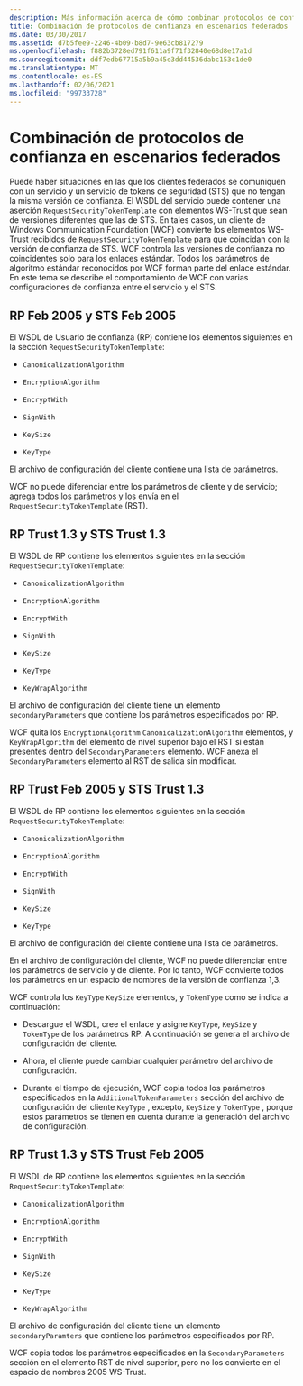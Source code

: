 ```yaml
---
description: Más información acerca de cómo combinar protocolos de confianza en escenarios federados
title: Combinación de protocolos de confianza en escenarios federados
ms.date: 03/30/2017
ms.assetid: d7b5fee9-2246-4b09-b8d7-9e63cb817279
ms.openlocfilehash: f882b3728ed791f611a9f71f32840e68d8e17a1d
ms.sourcegitcommit: ddf7edb67715a5b9a45e3dd44536dabc153c1de0
ms.translationtype: MT
ms.contentlocale: es-ES
ms.lasthandoff: 02/06/2021
ms.locfileid: "99733728"
---
```

# <a name="mixing-trust-protocols-in-federated-scenarios"></a>Combinación de protocolos de confianza en escenarios federados

Puede haber situaciones en las que los clientes federados se comuniquen con un servicio y un servicio de tokens de seguridad (STS) que no tengan la misma versión de confianza. El WSDL del servicio puede contener una aserción `RequestSecurityTokenTemplate` con elementos WS-Trust que sean de versiones diferentes que las de STS. En tales casos, un cliente de Windows Communication Foundation (WCF) convierte los elementos WS-Trust recibidos de `RequestSecurityTokenTemplate` para que coincidan con la versión de confianza de STS. WCF controla las versiones de confianza no coincidentes solo para los enlaces estándar. Todos los parámetros de algoritmo estándar reconocidos por WCF forman parte del enlace estándar. En este tema se describe el comportamiento de WCF con varias configuraciones de confianza entre el servicio y el STS.  
  
## <a name="rp-feb-2005-and-sts-feb-2005"></a>RP Feb 2005 y STS Feb 2005  

 El WSDL de Usuario de confianza (RP) contiene los elementos siguientes en la sección `RequestSecurityTokenTemplate`:  
  
- `CanonicalizationAlgorithm`  
  
- `EncryptionAlgorithm`  
  
- `EncryptWith`  
  
- `SignWith`  
  
- `KeySize`  
  
- `KeyType`  
  
 El archivo de configuración del cliente contiene una lista de parámetros.  
  
 WCF no puede diferenciar entre los parámetros de cliente y de servicio; agrega todos los parámetros y los envía en el `RequestSecurityTokenTemplate` (RST).  
  
## <a name="rp-trust-13-and-sts-trust-13"></a>RP Trust 1.3 y STS Trust 1.3  

 El WSDL de RP contiene los elementos siguientes en la sección `RequestSecurityTokenTemplate`:  
  
- `CanonicalizationAlgorithm`  
  
- `EncryptionAlgorithm`  
  
- `EncryptWith`  
  
- `SignWith`  
  
- `KeySize`  
  
- `KeyType`  
  
- `KeyWrapAlgorithm`  
  
 El archivo de configuración del cliente tiene un elemento `secondaryParameters` que contiene los parámetros especificados por RP.  
  
 WCF quita los `EncryptionAlgorithm` `CanonicalizationAlgorithm` elementos, y `KeyWrapAlgorithm` del elemento de nivel superior bajo el RST si están presentes dentro del `SecondaryParameters` elemento. WCF anexa el `SecondaryParameters` elemento al RST de salida sin modificar.  
  
## <a name="rp-trust-feb-2005-and-sts-trust-13"></a>RP Trust Feb 2005 y STS Trust 1.3  

 El WSDL de RP contiene los elementos siguientes en la sección `RequestSecurityTokenTemplate`:  
  
- `CanonicalizationAlgorithm`  
  
- `EncryptionAlgorithm`  
  
- `EncryptWith`  
  
- `SignWith`  
  
- `KeySize`  
  
- `KeyType`  
  
 El archivo de configuración del cliente contiene una lista de parámetros.  
  
 En el archivo de configuración del cliente, WCF no puede diferenciar entre los parámetros de servicio y de cliente. Por lo tanto, WCF convierte todos los parámetros en un espacio de nombres de la versión de confianza 1,3.  
  
 WCF controla los `KeyType` `KeySize` elementos, y `TokenType` como se indica a continuación:  
  
- Descargue el WSDL, cree el enlace y asigne `KeyType`, `KeySize` y `TokenType` de los parámetros RP. A continuación se genera el archivo de configuración del cliente.  
  
- Ahora, el cliente puede cambiar cualquier parámetro del archivo de configuración.  
  
- Durante el tiempo de ejecución, WCF copia todos los parámetros especificados en la `AdditionalTokenParameters` sección del archivo de configuración del cliente `KeyType` , excepto, `KeySize` y `TokenType` , porque estos parámetros se tienen en cuenta durante la generación del archivo de configuración.  
  
## <a name="rp-trust-13-and-sts-trust-feb-2005"></a>RP Trust 1.3 y STS Trust Feb 2005  

 El WSDL de RP contiene los elementos siguientes en la sección `RequestSecurityTokenTemplate`:  
  
- `CanonicalizationAlgorithm`  
  
- `EncryptionAlgorithm`  
  
- `EncryptWith`  
  
- `SignWith`  
  
- `KeySize`  
  
- `KeyType`  
  
- `KeyWrapAlgorithm`  
  
 El archivo de configuración del cliente tiene un elemento `secondaryParamters` que contiene los parámetros especificados por RP.  
  
 WCF copia todos los parámetros especificados en la `SecondaryParameters` sección en el elemento RST de nivel superior, pero no los convierte en el espacio de nombres 2005 WS-Trust.
